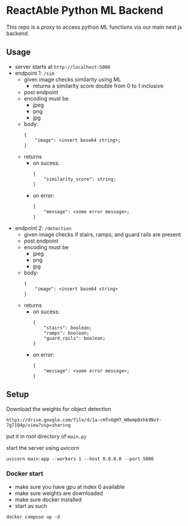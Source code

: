 # ReactAble Python ML Backend

This repo is a proxy to access python ML functions via our main nest js backend.


## Usage

- server starts at `http://localhost:5000`
- endpoint 1: `/sim`
    - given image checks similarity using ML
        - returns a similarity score double from 0 to 1 inclusive
    - post endpoint
    - encoding must be 
        - jpeg
        - png
        - jpg
    - body:
        ```
        {
            "image": <insert base64 string>;
        }
        ```
    - returns
        - on sucess:
            ```
            {
                "similarity_score": string;
            }
            ```
        - on error:
            ```
            {
                "message": <some error message>;
            }
            ```
- endpoint 2: `/detection`
    - given image checks if stairs, ramps, and guard rails are present
    - post endpoint
    - encoding must be 
        - jpeg
        - png
        - jpg
    - body:
        ```
        {
            "image": <insert base64 string>
        }
        ```
    - returns
        - on sucess:
            ```
            {
                "stairs": boolean;
                "ramps": boolean;
                "guard_rails": boolean;
            }
            ```
        - on error:
            ```
            {
                "message": <some error message>;
            }
            ```
## Setup

Download the weights for object detection
```
https://drive.google.com/file/d/1a-cHfvOgHT_W8empBxhk9NvY-7g71Q4p/view?usp=sharing
```

put it in root directory of     `main.py`

start the server using uvicorn
```
uvicorn main:app --workers 1 --host 0.0.0.0 --port 5000
```

### Docker start

- make sure you have gpu at index 0 available
- make sure weights are downloaded
- make sure docker installed
- start as such
```
docker compose up -d
```